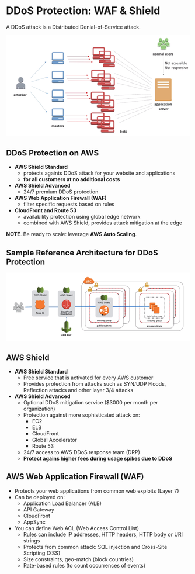 # DDoS Protection: WAF & Shield

A DDoS attack is a Distributed Denial-of-Service attack.

![DDoS Attack](../../images/security/ddos_attack.png)

## DDoS Protection on AWS

- **AWS Shield Standard**
    - protects againts DDoS attack for your website and applications
    - **for all customers at no additional costs**
- **AWS Shield Advanced**
    - 24/7 premium DDoS protection
- **AWS Web Application Firewall (WAF)**
    - filter specific requests based on rules
- **CloudFront and Route 53**
    - availability protection using global edge network
    - combined with AWS Shield, provides attack mitigation at the edge

**NOTE**. Be ready to scale: leverage **AWS Auto Scaling**.

## Sample Reference Architecture for DDoS Protection

![Reference Architecture for DDoS Protection](../../images/security/ddos_protection.png)

## AWS Shield

- **AWS Shield Standard**
    - Free service that is activated for every AWS customer
    - Provides protection from attacks such as SYN/UDP Floods, Reflection attacks and other layer 3/4 attacks
- **AWS Shield Advanced**
    - Optional DDoS mitigation service ($3000 per month per organization)
    - Protection against more sophisticated attack on:
        - EC2
        - ELB
        - CloudFront
        - Global Accelerator
        - Route 53
    - 24/7 access to AWS DDoS response team (DRP)
    - **Protect agains higher fees during usage spikes due to DDoS**

## AWS Web Application Firewall (WAF)

- Protects your web applications from common web exploits (Layer 7)
- Can be deployed on:
    - Application Load Balancer (ALB)
    - API Gateway
    - CloudFront
    - AppSync
- You can define Web ACL (Web Access Control List)
    - Rules can include IP addresses, HTTP headers, HTTP body or URI strings
    - Protects from common attack: SQL injection and Cross-Site Scripting (XSS)
    - Size constraints, geo-match (block countries)
    - Rate-based rules (to count occurrences of events)
